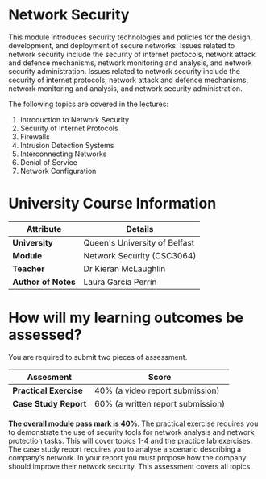 # Network Security 

This module introduces security technologies and policies for the design, development, and deployment of secure networks. Issues related to network security include the security of internet protocols, network attack and defence mechanisms, network monitoring and analysis, and network security administration. Issues related to network security include the security of internet protocols, network attack and defence mechanisms, network monitoring and analysis, and network security administration.

The following topics are covered in the lectures:

1. Introduction to Network Security
2. Security of Internet Protocols
3. Firewalls
4. Intrusion Detection Systems
5. Interconnecting Networks
6. Denial of Service
7. Network Configuration

# University Course Information

| Attribute           | Details                       |
|---------------------|-------------------------------|
| **University**      | Queen's University of Belfast |
| **Module**          | Network Security (CSC3064)             |
| **Teacher**         | Dr Kieran McLaughlin          |
| **Author of Notes** | Laura García Perrín           |

# How will my learning outcomes be assessed?

You are required to submit two pieces of assessment.

| Assesment                      | Score                                 |
|---------------------           |-------------------------------         |
| **Practical Exercise**         | $40$% (a video report submission)        |
| **Case Study Report**          | $60$%   (a written report submission)    |


<ins>**The overall module pass mark is 40%**</ins>. The practical exercise requires you to demonstrate the use of security tools for network analysis and network protection tasks. This will cover topics 1-4 and the practice lab exercises. The case study report requires you to analyse a scenario describing a company’s network. In your report you must propose how the company should improve their network security. This assessment covers all topics.




